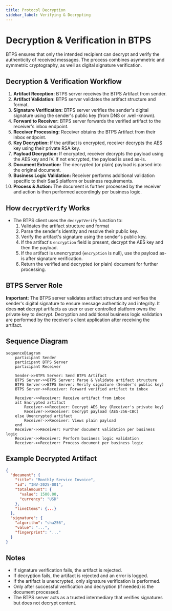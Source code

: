 ```yaml
---
title: Protocol Decryption
sidebar_label: Verifying & Decrypting
---
```


# Decryption & Verification in BTPS

BTPS ensures that only the intended recipient can decrypt and verify the authenticity of received messages. The process combines asymmetric and symmetric cryptography, as well as digital signature verification.

## Decryption & Verification Workflow

1. **Artifact Reception:** BTPS server receives the BTPS Artifact from sender.
2. **Artifact Validation:** BTPS server validates the artifact structure and format.
3. **Signature Verification:** BTPS server verifies the sender's digital signature using the sender's public key (from DNS or .well-known).
4. **Forward to Receiver:** BTPS server forwards the verified artifact to the receiver's inbox endpoint.
5. **Receiver Processing:** Receiver obtains the BTPS Artifact from their inbox endpoint.
6. **Key Decryption:** If the artifact is encrypted, receiver decrypts the AES key using their private RSA key.
7. **Payload Decryption:** If encrypted, receiver decrypts the payload using the AES key and IV. If not encrypted, the payload is used as-is.
8. **Document Extraction:** The decrypted (or plain) payload is parsed into the original document.
9. **Business Logic Validation:** Receiver performs additional validation specific to their SaaS platform or business requirements.
10. **Process & Action:** The document is further processed by the receiver and action is then performed accordingly per business logic.

## How `decryptVerify` Works

- The BTPS client uses the `decryptVerify` function to:
  1. Validates the artifact structure and format
  2. Parse the sender's identity and resolve their public key.
  3. Verify the artifact's signature using the sender's public key.
  4. If the artifact's `encryption` field is present, decrypt the AES key and then the payload.
  5. If the artifact is unencrypted (`encryption` is null), use the payload as-is after signature verification.
  6. Return the verified and decrypted (or plain) document for further processing.

## BTPS Server Role

**Important:** The BTPS server validates artifact structure and verifies the sender's digital signature to ensure message authenticity and integrity. It does **not** decrypt artifacts as user or user controlled platform owns the private key to decrypt. Decryption and additional business logic validation are performed by the receiver's client application after receiving the artifact.

## Sequence Diagram

```mermaid
sequenceDiagram
    participant Sender
    participant BTPS Server
    participant Receiver

    Sender->>BTPS Server: Send BTPS Artifact
    BTPS Server->>BTPS Server: Parse & Validate artifact structure
    BTPS Server->>BTPS Server: Verify signature (Sender's public key)
    BTPS Server->>Receiver: Forward verified artifact to inbox

    Receiver->>Receiver: Receive artifact from inbox
    alt Encrypted artifact
        Receiver->>Receiver: Decrypt AES key (Receiver's private key)
        Receiver->>Receiver: Decrypt payload (AES-256-CBC)
    else Unencrypted artifact
        Receiver->>Receiver: Views plain payload
    end
    Receiver->>Receiver: Further document validation per business logic
    Receiver->>Receiver: Perform business logic validation
    Receiver->>Receiver: Process document per business logic
```

## Example Decrypted Artifact

```json
{
  "document": {
    "title": "Monthly Service Invoice",
    "id": "INV-2025-001",
    "totalAmount": {
      "value": 1500.00,
      "currency": "USD"
    },
    "lineItems": {...}
  },
  "signature": {
    "algorithm": "sha256",
    "value": "...",
    "fingerprint": "..."
  }
}
```

## Notes

- If signature verification fails, the artifact is rejected.
- If decryption fails, the artifact is rejected and an error is logged.
- If the artifact is unencrypted, only signature verification is performed.
- Only after successful verification and decryption (if needed) is the document processed.
- The BTPS server acts as a trusted intermediary that verifies signatures but does not decrypt content.
